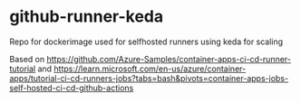 # github-runner-keda
Repo for dockerimage used for selfhosted runners using keda for scaling


Based on https://github.com/Azure-Samples/container-apps-ci-cd-runner-tutorial and https://learn.microsoft.com/en-us/azure/container-apps/tutorial-ci-cd-runners-jobs?tabs=bash&pivots=container-apps-jobs-self-hosted-ci-cd-github-actions